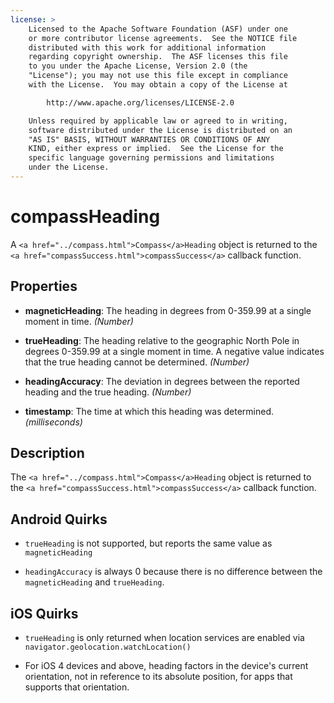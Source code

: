 ```yaml
---
license: >
    Licensed to the Apache Software Foundation (ASF) under one
    or more contributor license agreements.  See the NOTICE file
    distributed with this work for additional information
    regarding copyright ownership.  The ASF licenses this file
    to you under the Apache License, Version 2.0 (the
    "License"); you may not use this file except in compliance
    with the License.  You may obtain a copy of the License at

        http://www.apache.org/licenses/LICENSE-2.0

    Unless required by applicable law or agreed to in writing,
    software distributed under the License is distributed on an
    "AS IS" BASIS, WITHOUT WARRANTIES OR CONDITIONS OF ANY
    KIND, either express or implied.  See the License for the
    specific language governing permissions and limitations
    under the License.
---
```


# compassHeading

A `<a href="../compass.html">Compass</a>Heading` object is returned to the `<a href="compassSuccess.html">compassSuccess</a>` callback function.

## Properties

- __magneticHeading__: The heading in degrees from 0-359.99 at a single moment in time. _(Number)_

- __trueHeading__: The heading relative to the geographic North Pole in degrees 0-359.99 at a single moment in time. A negative value indicates that the true heading cannot be determined.  _(Number)_

- __headingAccuracy__: The deviation in degrees between the reported heading and the true heading. _(Number)_

- __timestamp__: The time at which this heading was determined.  _(milliseconds)_

## Description

The `<a href="../compass.html">Compass</a>Heading` object is returned to the `<a href="compassSuccess.html">compassSuccess</a>` callback function.

## Android Quirks

- `trueHeading` is not supported, but reports the same value as `magneticHeading`

- `headingAccuracy` is always 0 because there is no difference between the `magneticHeading` and `trueHeading`.

## iOS Quirks

- `trueHeading` is only returned when location services are enabled via `navigator.geolocation.watchLocation()`

- For iOS 4 devices and above, heading factors in the device's current orientation, not in reference to its absolute position, for apps that supports that orientation.
